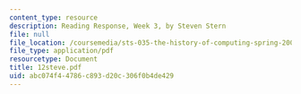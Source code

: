 ```yaml
---
content_type: resource
description: Reading Response, Week 3, by Steven Stern
file: null
file_location: /coursemedia/sts-035-the-history-of-computing-spring-2004/abc074f44786c893d20c306f0b4de429_12steve.pdf
file_type: application/pdf
resourcetype: Document
title: 12steve.pdf
uid: abc074f4-4786-c893-d20c-306f0b4de429
---
```

